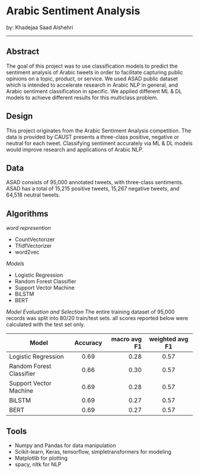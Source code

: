 # Arabic Sentiment Analysis 

by: Khadejaa Saad Alshehri

--------
## Abstract
The goal of this project was to use classification models to predict the sentiment analysis of Arabic tweets in order to facilitate capturing public opinions on a topic, product, or service. We used ASAD public dataset which is intended to accelerate research in Arabic NLP in general, and Arabic sentiment classification in specific. We applied different ML & DL models to achieve different results for this multiclass problem.

## Design
This project originates from the Arabic Sentiment Analysis competition. The data is provided by CAUST presents a three-class positive, negative or neutral for each tweet. Classifying sentiment accurately via ML & DL models would improve research and applications of Arabic NLP.

## Data
ASAD consists of 95,000 annotated tweets, with three-class sentiments. ASAD has a total of 15,215 positive tweets, 15,267 negative tweets, and 64,518 neutral tweets.

## Algorithms
_word represention_
- CountVectorizer
- TfidfVectorizer
- word2vec

_Models_
- Logistic Regression
- Random Forest Classifier
- Support Vector Machine
- BiLSTM
- BERT

_Model Evaluation and Selection_
The entire training dataset of 95,000 records was split into 80/20 train/test sets. all scores reported below were calculated with the test set only.

Model | Accuracy | macro avg F1 | weighted avg F1
| ------------- |:-------------:| -----:|:-------------:|
Logistic Regression | 0.69 | 0.28 | 0.57
Random Forest Classifier | 0.66 | 0.30 | 0.57
Support Vector Machine |0.69 | 0.28 | 0.57
BiLSTM |0.69 | 0.27 |0.57
BERT |0.69 | 0.27 | 0.57



## Tools
* Numpy and Pandas for data manipulation
* Scikit-learn, Keras, tensorflow, simpletransformers for modeling
* Matplotlib for plotting
* spacy, nltk for NLP 
